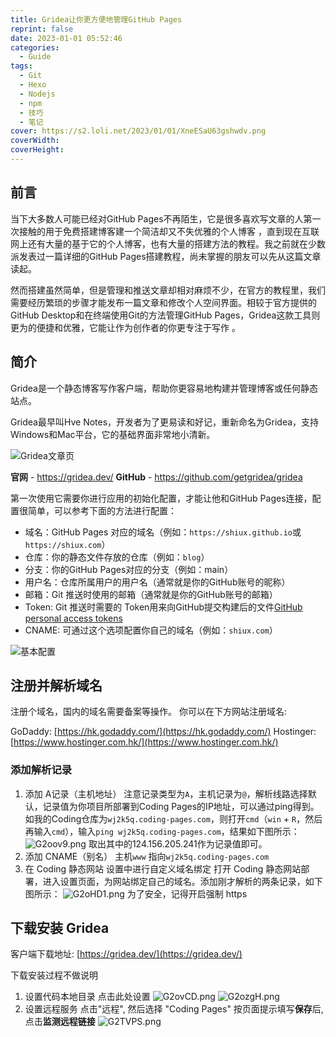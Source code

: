 ```yaml
---
title: Gridea让你更方便地管理GitHub Pages
reprint: false
date: 2023-01-01 05:52:46
categories:
  - Guide
tags:
  - Git
  - Hexo
  - Nodejs
  - npm
  - 技巧
  - 笔记
cover: https://s2.loli.net/2023/01/01/XneESaU63gshwdv.png
coverWidth:
coverHeight:
---
```


## 前言

当下大多数人可能已经对GitHub Pages不再陌生，它是很多喜欢写文章的人第一次接触的用于免费搭建博客建一个简洁却又不失优雅的个人博客 ，直到现在互联网上还有大量的基于它的个人博客，也有大量的搭建方法的教程。我之前就在少数派发表过一篇详细的GitHub Pages搭建教程，尚未掌握的朋友可以先从这篇文章读起。

然而搭建虽然简单，但是管理和推送文章却相对麻烦不少，在官方的教程里，我们需要经历繁琐的步骤才能发布一篇文章和修改个人空间界面。相较于官方提供的GitHub Desktop和在终端使用Git的方法管理GitHub Pages，Gridea这款工具则更为的便捷和优雅，它能让作为创作者的你更专注于写作 。

## 简介

Gridea是一个静态博客写作客户端，帮助你更容易地构建并管理博客或任何静态站点。

Gridea最早叫Hve Notes，开发者为了更易读和好记，重新命名为Gridea，支持Windows和Mac平台，它的基础界面非常地小清新。

![Gridea文章页](https://s2.loli.net/2023/01/01/kUBrdTAKDsVJmNI.png)

**官网** - <https://gridea.dev/>
**GitHub** - <https://github.com/getgridea/gridea>

第一次使用它需要你进行应用的初始化配置，才能让他和GitHub Pages连接，配置很简单，可以参考下面的方法进行配置：

- 域名：GitHub Pages 对应的域名（例如：`https://shiux.github.io`或`https://shiux.com`）
- 仓库：你的静态文件存放的仓库（例如：`blog`）
- 分支：你的GitHub Pages对应的分支（例如：main）
- 用户名：仓库所属用户的用户名（通常就是你的GitHub账号的昵称）
- 邮箱：Git 推送时使用的邮箱（通常就是你的GitHub账号的邮箱）
- Token: Git 推送时需要的 Token用来向GitHub提交构建后的文件[GitHub personal access tokens](https://github.com/settings/tokens)
- CNAME: 可通过这个选项配置你自己的域名（例如：`shiux.com`）

![基本配置](https://s2.loli.net/2023/01/11/f7hubsAe4lmt8Dz.png)

## 注册并解析域名

注册个域名，国内的域名需要备案等操作。
你可以在下方网站注册域名:

GoDaddy: [https://hk.godaddy.com/](https://hk.godaddy.com/)
Hostinger: [https://www.hostinger.com.hk/](https://www.hostinger.com.hk/)

### 添加解析记录

1. 添加 A记录（主机地址）
注意记录类型为`A`，主机记录为`@`，解析线路选择默认，记录值为你项目所部署到Coding Pages的IP地址，可以通过ping得到。如我的Coding仓库为`wj2k5q.coding-pages.com`，则打开`cmd`（`win` + `R`，然后再输入`cmd`），输入`ping wj2k5q.coding-pages.com`，结果如下图所示：
![G2oov9.png](https://s1.ax1x.com/2020/04/08/G2oov9.png)
取出其中的124.156.205.241作为记录值即可。
2. 添加 CNAME（别名）
主机`www`
指向`wj2k5q.coding-pages.com`
3. 在 Coding 静态网站 设置中进行自定义域名绑定
打开 Coding 静态网站部署，进入设置页面，为网站绑定自己的域名。添加刚才解析的两条记录，如下图所示：
![G2oHD1.png](https://s1.ax1x.com/2020/04/08/G2oHD1.png)
为了安全，记得开启强制 https

## 下载安装 Gridea

客户端下载地址: [https://gridea.dev/](https://gridea.dev/)

下载安装过程不做说明

1. 设置代码本地目录
点击此处设置
![G2ovCD.png](https://s1.ax1x.com/2020/04/08/G2ovCD.png)
![G2ozgH.png](https://s1.ax1x.com/2020/04/08/G2ozgH.png)
2. 设置远程服务
点击"远程", 然后选择 "Coding Pages"
按页面提示填写**保存**后, 点击**监测远程链接**
![G2TVPS.png](https://s1.ax1x.com/2020/04/08/G2TVPS.png)
